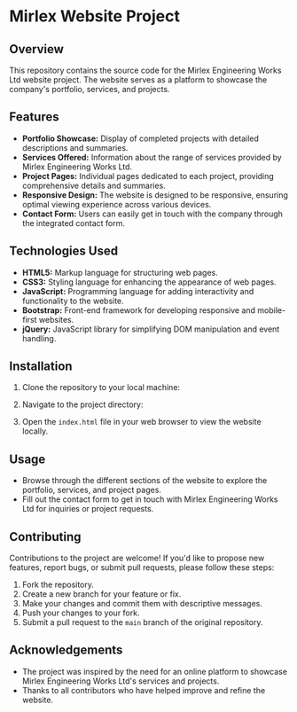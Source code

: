 # Mirlex Website Project

## Overview
This repository contains the source code for the Mirlex Engineering Works Ltd website project. The website serves as a platform to showcase the company's portfolio, services, and projects.

## Features
- **Portfolio Showcase:** Display of completed projects with detailed descriptions and summaries.
- **Services Offered:** Information about the range of services provided by Mirlex Engineering Works Ltd.
- **Project Pages:** Individual pages dedicated to each project, providing comprehensive details and summaries.
- **Responsive Design:** The website is designed to be responsive, ensuring optimal viewing experience across various devices.
- **Contact Form:** Users can easily get in touch with the company through the integrated contact form.

## Technologies Used
- **HTML5:** Markup language for structuring web pages.
- **CSS3:** Styling language for enhancing the appearance of web pages.
- **JavaScript:** Programming language for adding interactivity and functionality to the website.
- **Bootstrap:** Front-end framework for developing responsive and mobile-first websites.
- **jQuery:** JavaScript library for simplifying DOM manipulation and event handling.

## Installation
1. Clone the repository to your local machine:

2. Navigate to the project directory:

3. Open the `index.html` file in your web browser to view the website locally.

## Usage
- Browse through the different sections of the website to explore the portfolio, services, and project pages.
- Fill out the contact form to get in touch with Mirlex Engineering Works Ltd for inquiries or project requests.

## Contributing
Contributions to the project are welcome! If you'd like to propose new features, report bugs, or submit pull requests, please follow these steps:
1. Fork the repository.
2. Create a new branch for your feature or fix.
3. Make your changes and commit them with descriptive messages.
4. Push your changes to your fork.
5. Submit a pull request to the `main` branch of the original repository.

## Acknowledgements
- The project was inspired by the need for an online platform to showcase Mirlex Engineering Works Ltd's services and projects.
- Thanks to all contributors who have helped improve and refine the website.
